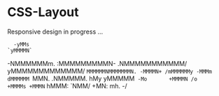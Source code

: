 # CSS-Layout
Responsive design in progress ...








      -yMMs
    `yMMMMN`
   -NMMMMMMm.
  :MMMMMMMMMN-
 .NMMMMMMMMMMM/
 yMMMMMMMMMMMMM/
`MMMMMMNMMMMMMMN.
-MMMMN+ /mMMMMMMy
-MMMm`   `dMMMMMM
`MMN.     .NMMMMM.
 hMy       yMMMMM`
 -Mo       +MMMMN
  /o       +MMMMs
           +MMMN`
           hMMM:
          `NMM/
          +MN:
          mh.
         -/
